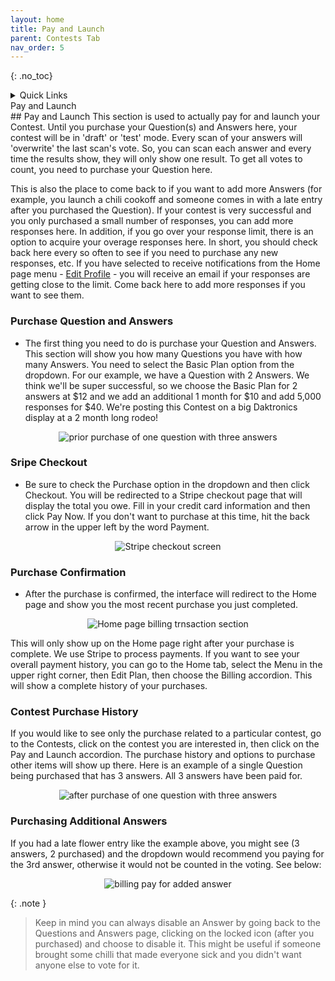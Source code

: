 ```yaml
---
layout: home
title: Pay and Launch
parent: Contests Tab
nav_order: 5
---
```


{: .no_toc}

<div class="sticky-gotop">
<span class="inline-icon"><i class="fa-solid fa-arrow-up"></i></span>
</div>

<div class="sticky-right">
<details  markdown="block">
  <summary>
    Quick Links
  </summary>
  {: .text-delta }
- Quick Links
{: toc}
</details>
</div>


<div class="accordion-bar">Pay and Launch</div>
## Pay and Launch
This section is used to actually pay for and launch your Contest.  Until you purchase your Question(s) and Answers here, your contest will be in 'draft' or 'test' mode.  Every scan of your answers will 'overwrite' the last scan's vote.  So, you can scan each answer and every time the results show, they will only show one result.  To get all votes to count, you need to purchase your Question here.  

This is also the place to come back to if you want to add more Answers (for example, you launch a chili cookoff and someone comes in with a late entry after you purchased the Question).  If your contest is very successful and you only purchased a small number of responses, you can add more responses here.  In addition, if you go over your response limit, there is an option to acquire your overage responses here.  In short, you should check back here every so often to see if you need to purchase any new responses, etc.  If you have selected to receive notifications from the Home page menu - [Edit Profile](../home#plan-notifications) - you will receive an email if your responses are getting close to the limit. Come back here to add more responses if you want to see them.

### Purchase Question and Answers
* The first thing you need to do is purchase your Question and Answers.  This section will show you how many Questions you have with how many Answers.  You need to select the Basic Plan option from the dropdown.  For our example, we have a Question with 2 Answers.  We think we'll be super successful, so we choose the Basic Plan for 2 answers at $12 and we add an additional 1 month for $10 and add 5,000 responses for $40.  We're posting this Contest on a big Daktronics display at a 2 month long rodeo!

<p align="center" class="screen-shot">
<img class="image-border" alt="prior purchase of one question with three answers" src="../../../assets/images/pl_purchase0.png">
</p>

### Sripe Checkout
* Be sure to check the Purchase option in the dropdown and then click <span class="inline-button">Checkout</span>.  You will be redirected to a Stripe checkout page that will display the total you owe.  Fill in your credit card information and then click <span class="inline-button">Pay Now</span>.  If you don't want to purchase at this time, hit the back arrow in the upper left by the word Payment.

<p align="center" class="screen-shot">
<img class="image-border" alt="Stripe checkout screen" src="../../../assets/images/pl_stripe.png">
</p>

### Purchase Confirmation
* After the purchase is confirmed, the interface will redirect to the Home page and show you the most recent purchase you just completed.  

<p align="center" class="screen-shot">
<img class="image-border" alt="Home page billing trnsaction section" src="../../../assets/images/home_billing.png">
</p>

This will only show up on the Home page right after your purchase is complete.  We use Stripe to process payments.  If you want to see your overall payment history, you can go to the Home tab, select the Menu in the upper right corner, then Edit Plan, then choose the Billing accordion.  This will show a complete history of your purchases.  

### Contest Purchase History
If you would like to see only the purchase related to a particular contest, go to the Contests, click on the contest you are interested in, then click on the <span class="inline-accordion">Pay and Launch</span> accordion.  The purchase history and options to purchase other items will show up there. Here is an example of a single Question being purchased that has 3 answers.  All 3 answers have been paid for.  

<p align="center" class="screen-shot">
<img class="image-border" alt="after purchase of one question with three answers" src="../../../assets/images/pl_purchase1.png">
</p>

### Purchasing Additional Answers
If you had a late flower entry like the example above, you might see (3 answers, 2 purchased) and the dropdown would recommend you paying for the 3rd answer, otherwise it would not be counted in the voting. See below:

<p align="center" class="screen-shot">
<img class="image-border" alt="billing pay for added answer" src="../../../assets/images/bill_add_answer.png">
</p>

{: .note }
> Keep in mind you can always disable an Answer by going back to the Questions and Answers page, clicking on the locked icon (after you purchased) and choose to disable it.  This might be useful if someone brought some chilli that made everyone sick and you didn't want anyone else to vote for it.